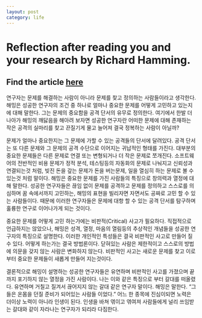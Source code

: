```yaml
---
layout: post
category: life
---
```

# Reflection after reading you and your research by Richard Hamming.

## Find the article [here]({{site.url}}/assets/docs/your_research.pdf)

연구자는 문제를 해결하는 사람이 아니라 문제를 찾고 정의하는 사람들이라고 생각한다. 해밍은 성공한 연구자의 조건 중 하나로 얼마나 중요한 문제를 어떻게 고민하고 있는지에 대해 말한다. 그는 문제의 중요함을 공격 단서의 유무로 정의한다.  여기에서 한발 더 나아가 해밍의 깨닳음을 해아려 보자면 성공한 연구자란 어떠한 문제에 대해 존재하는 작은 공격의 실마리를 찾고 끈질기게 물고 늘어져 결국 정복하는 사람이 아닐까? 

문제가 얼마나 중요한지는 그 문제에 가할 수 있는 공격들의 단서에 달려있다. 공격 단서는 또 다른 문제와 그 문제의 공격 수단으로 이어지는 귀납적인 형태를 가진다.  대부분의 중요한 문제들은 다른 문제로 연결 또는 변형되거나 더 작은 문제로 쪼개진다. 소프트웨어의 전반적인 비용 문제가 정적 분석, 테스팅등의 자동화의 문제로 나눠지고 신뢰성과 연결되는것 처럼, 빚진 돈을 갚는 문제가 돈을 버는문제, 일을 열심히 하는 문제로 볼 수 있는것 처럼 말이다. 해밍은 중요한 문제를 가진 사람들의 특징으로 창의력과 열정에 대해 말한다. 성공한 연구자들은 끊임 없이 문제를 공격하고 문제를 정의하고 스스로를 의심하며 꿈 속에서까지 고민하는, 해밍의 표현을 빌리자면 자면서도 공짜로 고민 할 수 있는 사람들이다. 때문에 이러한 연구자들은 문제에 대항 할 수 있는 공격 단서를 탐구하며 훌륭한 연구로 이어나가게 되는 것이다.

중요한 문제를 어떻게 고민 하는가에는 비판적(Critical) 사고가 필요하다. 직접적으로 언급하지는 않았으나, 해밍은 성격, 열정, 마음의 열림등의 추상적인 개념들을 성공한 연구자의 특징으로 설명한다. 이러한 개인적인 특성들은 결국 비판적인 사고로 만들어 질 수 있다. 어떻게 하는가는 결국 방법론이다. 닫혀있는 사람은 제한적이고 스스로의 방법에 의문을 갖지 않는 사람은 변화하지 않는다. 비판적인 사고는 새로운 문제를 찾고 이로부터 중요한 문제들이 새롭게 만들어 지는것이다.

결론적으로 해밍이 설명하는 성공한 연구자들은 유연하며 비판적인 사고를 가졌으며 끝까지 포기하지 않는 열정을 가진 사람이다. 나는 이와 같은 특징으로 부터 갈대를 떠올렸다. 유연하며 거칠고 질겨서 끊어지지 않는 갈대 같은 연구자 말이다. 해밍은 말한다. “그들은 온몸을 던질 준비가 되어있는 사람들 이었다.” 어느 한 종목에 진심이되면 노력은 더이상 노력이 아니라 인생이 된다. 인생을 바쳐 엮이고 엮여져 사람들에게 널리 쓰임받는 갈대와 같이 자라나는 연구자가 되리라 다짐한다.